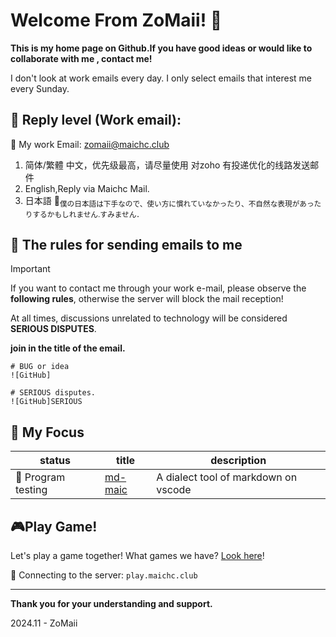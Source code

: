 # Welcome From ZoMaii! &#x1F973;

**This is my home page on Github.If you have good ideas or would like to collaborate with me , contact me!**

I don't look at work emails every day. I only select emails that interest me every Sunday.


## :incoming_envelope: Reply level (Work email):
:speech_balloon: My work Email: [zomaii@maichc.club](mailto:zomaii@maichc.club)

1. 简体/繁體 中文，优先级最高，请尽量使用 对zoho 有投递优化的线路发送邮件
2. English,Reply via Maichc Mail.
3. 日本語 🫠<sub>僕の日本語は下手なので、使い方に慣れていなかったり、不自然な表現があったりするかもしれません.すみません．</sub>


## :page_with_curl: The rules for sending emails to me

> [!IMPORTANT]
> If you want to contact me through your work e-mail, please observe the **following rules**, otherwise the server will block the mail reception!
>
> At all times, discussions unrelated to technology will be considered **SERIOUS DISPUTES**.

**join in the title of the email.**
```
# BUG or idea
![GitHub]

# SERIOUS disputes.
![GitHub]SERIOUS 
```

## &#x1F914; My Focus
|status|title|description|
|-|-|-|
|👀 Program testing |[md-maic](https://github.com/ZoMaii/md-maic)|A dialect tool of markdown on vscode|

## 🎮️Play Game!

Let's play a game together! What games we have? [Look here](./[Info]%20domain/play.maichc.club/)!

🔗 Connecting to the server: `play.maichc.club`

---
**Thank you for your understanding and support.**

2024.11 - ZoMaii
